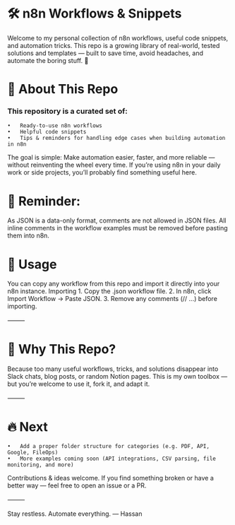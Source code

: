 
# 🛠️ n8n Workflows & Snippets
Welcome to my personal collection of n8n workflows, useful code snippets, and automation tricks.
This repo is a growing library of real-world, tested solutions and templates — built to save time, avoid headaches, and automate the boring stuff. 🚀

# 📄 About This Repo

### This repository is a curated set of:
	•	Ready-to-use n8n workflows
	•	Helpful code snippets
	•	Tips & reminders for handling edge cases when building automation in n8n

The goal is simple: Make automation easier, faster, and more reliable — without reinventing the wheel every time.
If you’re using n8n in your daily work or side projects, you’ll probably find something useful here.

# 📝 Reminder:
As JSON is a data-only format, comments are not allowed in JSON files.
All inline comments in the workflow examples must be removed before pasting them into n8n.


# 🚀 Usage
You can copy any workflow from this repo and import it directly into your n8n instance.
Importing
	1.	Copy the .json workflow file.
	2.	In n8n, click Import Workflow → Paste JSON.
	3.	Remove any comments (// ...) before importing.

⸻

# 📌 Why This Repo?

Because too many useful workflows, tricks, and solutions disappear into Slack chats, blog posts, or random Notion pages.
This is my own toolbox — but you’re welcome to use it, fork it, and adapt it.

⸻

# 🔥 Next
	•	Add a proper folder structure for categories (e.g. PDF, API, Google, FileOps)
	•	More examples coming soon (API integrations, CSV parsing, file monitoring, and more)


Contributions & ideas welcome.
If you find something broken or have a better way — feel free to open an issue or a PR.

⸻

Stay restless. Automate everything.
— Hassan
